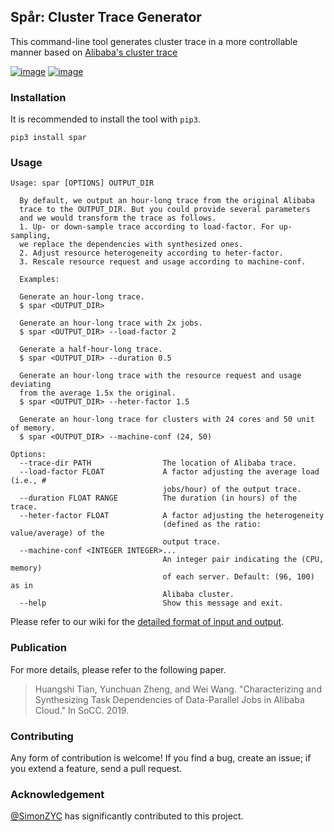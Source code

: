## Spår: Cluster Trace Generator

This command-line tool generates cluster trace in a more controllable manner based on [Alibaba's cluster trace](https://github.com/alibaba/clusterdata)

[![image](https://img.shields.io/pypi/l/spar.svg)](https://python.org/pypi/spar)
[![image](https://img.shields.io/pypi/pyversions/spar.svg)](https://python.org/pypi/spar)

### Installation

It is recommended to install the tool with `pip3`.

```
pip3 install spar
```


### Usage

```
Usage: spar [OPTIONS] OUTPUT_DIR

  By default, we output an hour-long trace from the original Alibaba
  trace to the OUTPUT_DIR. But you could provide several parameters
  and we would transform the trace as follows.
  1. Up- or down-sample trace according to load-factor. For up-sampling,
  we replace the dependencies with synthesized ones.
  2. Adjust resource heterogeneity according to heter-factor.
  3. Rescale resource request and usage according to machine-conf.

  Examples:

  Generate an hour-long trace.
  $ spar <OUTPUT_DIR>

  Generate an hour-long trace with 2x jobs.
  $ spar <OUTPUT_DIR> --load-factor 2

  Generate a half-hour-long trace.
  $ spar <OUTPUT_DIR> --duration 0.5

  Generate an hour-long trace with the resource request and usage deviating
  from the average 1.5x the original.
  $ spar <OUTPUT_DIR> --heter-factor 1.5

  Generate an hour-long trace for clusters with 24 cores and 50 unit of memory.
  $ spar <OUTPUT_DIR> --machine-conf (24, 50)

Options:
  --trace-dir PATH                The location of Alibaba trace.
  --load-factor FLOAT             A factor adjusting the average load (i.e., #
                                  jobs/hour) of the output trace.
  --duration FLOAT RANGE          The duration (in hours) of the trace.
  --heter-factor FLOAT            A factor adjusting the heterogeneity
                                  (defined as the ratio: value/average) of the
                                  output trace.
  --machine-conf <INTEGER INTEGER>...
                                  An integer pair indicating the (CPU, memory)
                                  of each server. Default: (96, 100) as in
                                  Alibaba cluster.
  --help                          Show this message and exit.
```

Please refer to our wiki for the [detailed format of input and output](https://github.com/All-less/trace-generator/wiki/Trace-Format).

### Publication

For more details, please refer to the following paper.

> Huangshi Tian, Yunchuan Zheng, and Wei Wang. "Characterizing and Synthesizing Task Dependencies of Data-Parallel Jobs in Alibaba Cloud." In SoCC. 2019.


### Contributing

Any form of contribution is welcome! If you find a bug, create an issue; if you extend a feature, send a pull request.


### Acknowledgement

[@SimonZYC](https://github.com/SimonZYC) has significantly contributed to this project.
